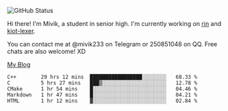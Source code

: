 ![GitHub Status](https://github-readme-stats.vercel.app/api?show_icons=true&username=Mivik)

Hi there! I'm Mivik, a student in senior high. I'm currently working on [rin](https://github.com/Mivik/rin) and [kiot-lexer](https://github.com/KiotLand/kiot-lexer).

You can contact me at @mivik233 on Telegram or 250851048 on QQ. Free chats are also welcome! XD

[My Blog](https://mivik.gitee.io)

<!--START_SECTION:waka-->
```text
C++        29 hrs 12 mins  █████████████████░░░░░░░░   68.33 % 
C          5 hrs 27 mins   ███▒░░░░░░░░░░░░░░░░░░░░░   12.78 % 
CMake      1 hr 54 mins    █░░░░░░░░░░░░░░░░░░░░░░░░   04.46 % 
Markdown   1 hr 47 mins    █░░░░░░░░░░░░░░░░░░░░░░░░   04.21 % 
HTML       1 hr 12 mins    ▓░░░░░░░░░░░░░░░░░░░░░░░░   02.84 % 
```
<!--END_SECTION:waka-->

